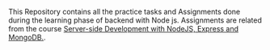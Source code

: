 This Repository contains all the practice tasks and Assignments done 
during the learning phase of backend with Node js.
Assignments are related from the course
[Server-side Development with NodeJS, Express and MongoDB.](https://www.coursera.org/learn/server-side-nodejs/).